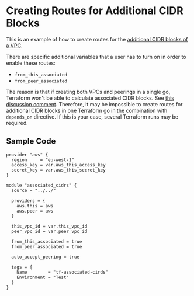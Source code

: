 # Creating Routes for Additional CIDR Blocks

This is an example of how to create routes for the [additional CIDR blocks of a VPC](https://docs.aws.amazon.com/vpc/latest/userguide/configure-your-vpc.html#vpc-cidr-blocks).

There are specific additional variables that a user has to turn on in order to enable these routes:

- `from_this_associated`
- `from_peer_associated`

The reason is that if creating both VPCs and peerings in a single go, Terraform won't be able to calculate associated CIDR blocks.
See [this discussion comment](https://github.com/hashicorp/terraform/issues/28962#issuecomment-861596870).
Therefore, it may be impossible to create routes for additional CIDR blocks in one Terraform go in the combination with `depends_on` directive.
If this is your case, several Terraform runs may be required.

## Sample Code

```hcl
provider "aws" {
  region     = "eu-west-1"
  access_key = var.aws_this_access_key
  secret_key = var.aws_this_secret_key
}

module "associated_cidrs" {
  source = "../../"

  providers = {
    aws.this = aws
    aws.peer = aws
  }

  this_vpc_id = var.this_vpc_id
  peer_vpc_id = var.peer_vpc_id

  from_this_associated = true
  from_peer_associated = true

  auto_accept_peering = true

  tags = {
    Name        = "tf-associated-cirds"
    Environment = "Test"
  }
}
```
